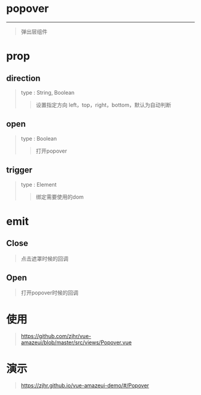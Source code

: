 # popover
---
>弹出层组件

# prop

## direction
>type : String, Boolean
>>设置指定方向 left，top，right，bottom，默认为自动判断

## open
>type : Boolean
>>打开popover

## trigger
>type : Element
>>绑定需要使用的dom

# emit

## Close
>点击遮罩时候的回调

## Open
>打开popover时候的回调

# 使用
><a>https://github.com/zjhr/vue-amazeui/blob/master/src/views/Popover.vue</a>

# 演示
><a>https://zjhr.github.io/vue-amazeui-demo/#/Popover</a>
